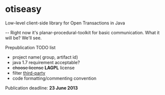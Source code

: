 otiseasy
========

Low-level client-side library for Open Transactions in Java

--
Right now it's planar-procedural-toolkit for basic communication. What it will be? We'll see.

Prepublication TODO list
* project name( group, artifact id)
* java 1.7 requirement acceptable?
* ~~choose license~~ **LAGPL** license
* filter [third-party](third-party.md)
* code formatting/commenting convention

Publication deadline: **23 June 2013**
